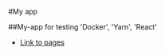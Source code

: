 #My app 

##My-app for testing 'Docker', 'Yarn', 'React'

* [Link to pages](https://evgenytryzo.github.io/dockerTest/)

